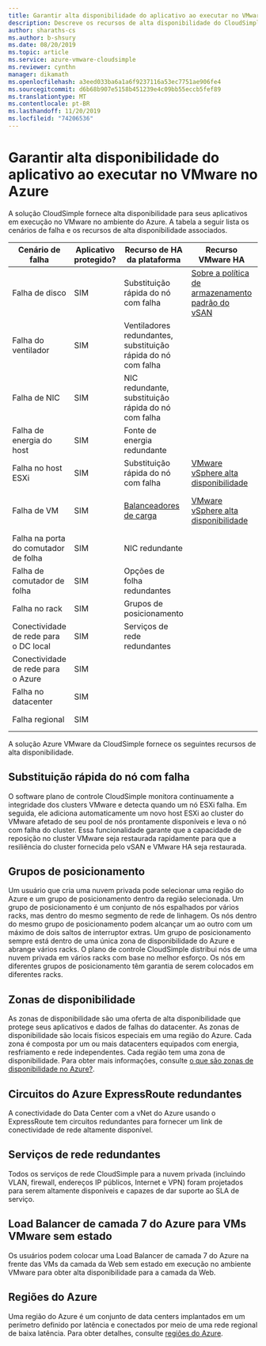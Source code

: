 ```yaml
---
title: Garantir alta disponibilidade do aplicativo ao executar no VMware no Azure
description: Descreve os recursos de alta disponibilidade do CloudSimple para resolver cenários comuns de falha de aplicativo para aplicativos executados em uma nuvem privada do CloudSimple
author: sharaths-cs
ms.author: b-shsury
ms.date: 08/20/2019
ms.topic: article
ms.service: azure-vmware-cloudsimple
ms.reviewer: cynthn
manager: dikamath
ms.openlocfilehash: a3eed033ba6a1a6f9237116a53ec7751ae906fe4
ms.sourcegitcommit: d6b68b907e5158b451239e4c09bb55eccb5fef89
ms.translationtype: MT
ms.contentlocale: pt-BR
ms.lasthandoff: 11/20/2019
ms.locfileid: "74206536"
---
```

# <a name="ensure-application-high-availability-when-running-in-vmware-on-azure"></a>Garantir alta disponibilidade do aplicativo ao executar no VMware no Azure

A solução CloudSimple fornece alta disponibilidade para seus aplicativos em execução no VMware no ambiente do Azure. A tabela a seguir lista os cenários de falha e os recursos de alta disponibilidade associados.

| Cenário de falha | Aplicativo protegido? | Recurso de HA da plataforma | Recurso VMware HA | Recurso de HA do Azure |
------------ | ------------- | ------------ | ------------ | ------------- |
| Falha de disco | SIM | Substituição rápida do nó com falha | [Sobre a política de armazenamento padrão do vSAN](https://docs.vmware.com/en/VMware-vSphere/6.7/com.vmware.vsphere.virtualsan.doc/GUID-C228168F-6807-4C2A-9D74-E584CAF49A2A.html) |
| Falha do ventilador | SIM | Ventiladores redundantes, substituição rápida do nó com falha |  |  |
| Falha de NIC | SIM | NIC redundante, substituição rápida do nó com falha
| Falha de energia do host | SIM | Fonte de energia redundante |  |  |
| Falha no host ESXi | SIM | Substituição rápida do nó com falha | [VMware vSphere alta disponibilidade](https://www.vmware.com/products/vsphere/high-availability.html) |  |  |
| Falha de VM | SIM | [Balanceadores de carga](load-balancers.md)  | [VMware vSphere alta disponibilidade](https://www.vmware.com/products/vsphere/high-availability.html) | Azure Load Balancer para VMs VMware sem estado |
| Falha na porta do comutador de folha | SIM | NIC redundante |  |  |
| Falha de comutador de folha | SIM | Opções de folha redundantes |  |  |
| Falha no rack | SIM | Grupos de posicionamento |  |  |
| Conectividade de rede para o DC local | SIM  | Serviços de rede redundantes |  | Circuitos de ER redundantes |
| Conectividade de rede para o Azure | SIM | |  | Circuitos de ER redundantes |
| Falha no datacenter | SIM |  |  | Zonas de disponibilidade |
| Falha regional | SIM  |  |  | Regiões do Azure |

A solução Azure VMware da CloudSimple fornece os seguintes recursos de alta disponibilidade.

## <a name="fast-replacement-of-failed-node"></a>Substituição rápida do nó com falha

O software plano de controle CloudSimple monitora continuamente a integridade dos clusters VMware e detecta quando um nó ESXi falha. Em seguida, ele adiciona automaticamente um novo host ESXi ao cluster do VMware afetado de seu pool de nós prontamente disponíveis e leva o nó com falha do cluster. Essa funcionalidade garante que a capacidade de reposição no cluster VMware seja restaurada rapidamente para que a resiliência do cluster fornecida pelo vSAN e VMware HA seja restaurada.

## <a name="placement-groups"></a>Grupos de posicionamento

Um usuário que cria uma nuvem privada pode selecionar uma região do Azure e um grupo de posicionamento dentro da região selecionada. Um grupo de posicionamento é um conjunto de nós espalhados por vários racks, mas dentro do mesmo segmento de rede de linhagem. Os nós dentro do mesmo grupo de posicionamento podem alcançar um ao outro com um máximo de dois saltos de interruptor extras. Um grupo de posicionamento sempre está dentro de uma única zona de disponibilidade do Azure e abrange vários racks. O plano de controle CloudSimple distribui nós de uma nuvem privada em vários racks com base no melhor esforço. Os nós em diferentes grupos de posicionamento têm garantia de serem colocados em diferentes racks.

## <a name="availability-zones"></a>Zonas de disponibilidade

As zonas de disponibilidade são uma oferta de alta disponibilidade que protege seus aplicativos e dados de falhas do datacenter. As zonas de disponibilidade são locais físicos especiais em uma região do Azure. Cada zona é composta por um ou mais datacenters equipados com energia, resfriamento e rede independentes. Cada região tem uma zona de disponibilidade. Para obter mais informações, consulte [o que são zonas de disponibilidade no Azure?](../availability-zones/az-overview.md).

## <a name="redundant-azure-expressroute-circuits"></a>Circuitos do Azure ExpressRoute redundantes

A conectividade do Data Center com a vNet do Azure usando o ExpressRoute tem circuitos redundantes para fornecer um link de conectividade de rede altamente disponível.

## <a name="redundant-networking-services"></a>Serviços de rede redundantes

Todos os serviços de rede CloudSimple para a nuvem privada (incluindo VLAN, firewall, endereços IP públicos, Internet e VPN) foram projetados para serem altamente disponíveis e capazes de dar suporte ao SLA de serviço.

## <a name="azure-layer-7-load-balancer-for-stateless-vmware-vms"></a>Load Balancer de camada 7 do Azure para VMs VMware sem estado

Os usuários podem colocar uma Load Balancer de camada 7 do Azure na frente das VMs da camada da Web sem estado em execução no ambiente VMware para obter alta disponibilidade para a camada da Web.

## <a name="azure-regions"></a>Regiões do Azure

Uma região do Azure é um conjunto de data centers implantados em um perímetro definido por latência e conectados por meio de uma rede regional de baixa latência. Para obter detalhes, consulte [regiões do Azure](https://azure.microsoft.com/global-infrastructure/regions).
